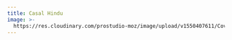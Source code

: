 ```yaml
---
title: Casal Hindu
image: >-
  https://res.cloudinary.com/prostudio-moz/image/upload/v1550407611/Covers/MG_4153.jpg
---
```


